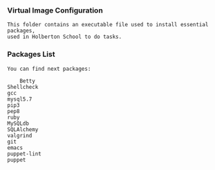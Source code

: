 ### Virtual Image Configuration

    This folder contains an executable file used to install essential packages,
    used in Holberton School to do tasks.

### Packages List


    You can find next packages:

    	Betty
	Shellcheck
	gcc
	mysql5.7
	pip3
	pep8
	ruby
	MySQLdb
	SQLAlchemy
	valgrind
	git
	emacs
	puppet-lint
	puppet
